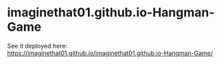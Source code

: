 # imaginethat01.github.io-Hangman-Game

See it deployed here: https://imaginethat01.github.io/imaginethat01.github.io-Hangman-Game/
